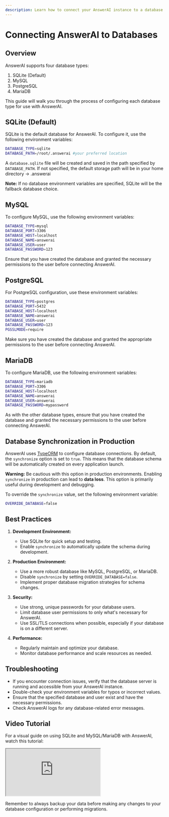 ```yaml
---
description: Learn how to connect your AnswerAI instance to a database
---
```


# Connecting AnswerAI to Databases

## Overview

AnswerAI supports four database types:

1. SQLite (Default)
2. MySQL
3. PostgreSQL
4. MariaDB

This guide will walk you through the process of configuring each database type for use with AnswerAI.

## SQLite (Default)

SQLite is the default database for AnswerAI. To configure it, use the following environment variables:

```sh
DATABASE_TYPE=sqlite
DATABASE_PATH=/root/.answerai #your preferred location
```

A `database.sqlite` file will be created and saved in the path specified by `DATABASE_PATH`. If not specified, the default storage path will be in your home directory -> .answerai

**Note:** If no database environment variables are specified, SQLite will be the fallback database choice.

## MySQL

To configure MySQL, use the following environment variables:

```sh
DATABASE_TYPE=mysql
DATABASE_PORT=3306
DATABASE_HOST=localhost
DATABASE_NAME=answerai
DATABASE_USER=user
DATABASE_PASSWORD=123
```

Ensure that you have created the database and granted the necessary permissions to the user before connecting AnswerAI.

## PostgreSQL

For PostgreSQL configuration, use these environment variables:

```sh
DATABASE_TYPE=postgres
DATABASE_PORT=5432
DATABASE_HOST=localhost
DATABASE_NAME=answerai
DATABASE_USER=user
DATABASE_PASSWORD=123
PGSSLMODE=require
```

Make sure you have created the database and granted the appropriate permissions to the user before connecting AnswerAI.

## MariaDB

To configure MariaDB, use the following environment variables:

```bash
DATABASE_TYPE=mariadb
DATABASE_PORT=3306
DATABASE_HOST=localhost
DATABASE_NAME=answerai
DATABASE_USER=answerai
DATABASE_PASSWORD=mypassword
```

As with the other database types, ensure that you have created the database and granted the necessary permissions to the user before connecting AnswerAI.

## Database Synchronization in Production

AnswerAI uses [TypeORM](https://typeorm.io/data-source-options#common-data-source-options) to configure database connections. By default, the `synchronize` option is set to `true`. This means that the database schema will be automatically created on every application launch.

**Warning:** Be cautious with this option in production environments. Enabling `synchronize` in production can lead to **data loss**. This option is primarily useful during development and debugging.

To override the `synchronize` value, set the following environment variable:

```sh
OVERRIDE_DATABASE=false
```

## Best Practices

1. **Development Environment:**

    - Use SQLite for quick setup and testing.
    - Enable `synchronize` to automatically update the schema during development.

2. **Production Environment:**

    - Use a more robust database like MySQL, PostgreSQL, or MariaDB.
    - Disable `synchronize` by setting `OVERRIDE_DATABASE=false`.
    - Implement proper database migration strategies for schema changes.

3. **Security:**

    - Use strong, unique passwords for your database users.
    - Limit database user permissions to only what's necessary for AnswerAI.
    - Use SSL/TLS connections when possible, especially if your database is on a different server.

4. **Performance:**
    - Regularly maintain and optimize your database.
    - Monitor database performance and scale resources as needed.

## Troubleshooting

-   If you encounter connection issues, verify that the database server is running and accessible from your AnswerAI instance.
-   Double-check your environment variables for typos or incorrect values.
-   Ensure that the specified database and user exist and have the necessary permissions.
-   Check AnswerAI logs for any database-related error messages.

## Video Tutorial

For a visual guide on using SQLite and MySQL/MariaDB with AnswerAI, watch this tutorial:

<!-- TODO: Update the video URL to an AnswerAI-specific tutorial when available -->
<iframe src="https://www.youtube.com/embed/R-6uV1Cb8I8"></iframe>

Remember to always backup your data before making any changes to your database configuration or performing migrations.
